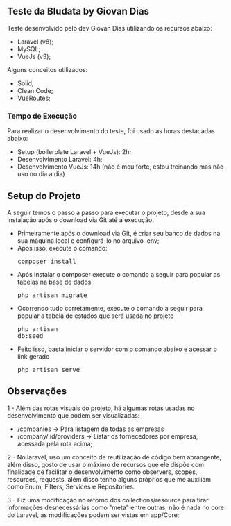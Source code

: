 
## Teste da Bludata by Giovan Dias

Teste desenvolvido pelo dev Giovan Dias utilizando os recursos abaixo:

- Laravel (v8);
- MySQL;
- VueJs (v3);

Alguns conceitos utilizados:

- Solid;
- Clean Code;
- VueRoutes;

### Tempo de Execução

Para realizar o desenvolvimento do teste, foi usado as horas destacadas abaixo:

- Setup (boilerplate Laravel + VueJs): 2h;
- Desenvolvimento Laravel: 4h;
- Desenvolvimento VueJs: 14h (não é meu forte, estou treinando mas não uso no dia a dia)

## Setup do Projeto

A seguir temos o passo a passo para executar o projeto, desde a sua instalação após o download via Git até a execução.


- Primeiramente após o download via Git, é criar seu banco de dados na sua máquina local e configurá-lo no arquivo .env;
- Apos isso, execute o comando: <pre>composer install</pre>
- Após instalar o composer execute o comando a seguir para popular as tabelas na base de dados <pre>php artisan migrate</pre>
- Ocorrendo tudo corretamente, execute o comando a seguir para popular a tabela de estados que será usada no projeto <pre>php artisan db:seed</pre>
- Feito isso, basta iniciar o servidor com o comando abaixo e acessar o link gerado <pre>php artisan serve</pre>

## Observações

1 - Além das rotas visuais do projeto, há algumas rotas usadas no desenvolvimento que podem ser visualizadas:

- /companies -> Para listagem de todas as empresas
- /company/:id/providers -> Listar os fornecedores por empresa, acessada pela rota acima;

2 - No laravel, uso um conceito de reutilização de código bem abrangente, além disso, gosto de usar o máximo de recursos que ele dispõe com finalidade de facilitar o desenvolvimento como observers, scopes, resources, requests, além disso tenho alguns próprios que me auxiliam como Enum, Filters, Services e Repositories.

3 - Fiz uma modificação no retorno dos collections/resource para tirar informações desnecessárias como "meta" entre outras, não é nada no core do Laravel, as modificações podem ser vistas em app/Core; 